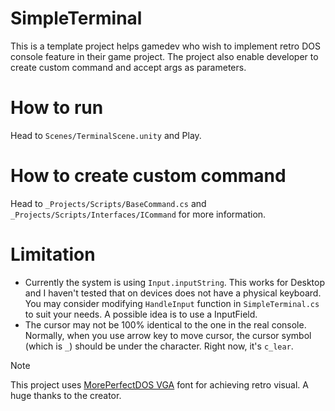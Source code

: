 # SimpleTerminal
This is a template project helps gamedev who wish to implement retro DOS console feature in their game project.
The project also enable developer to create custom command and accept args as parameters.

# How to run
Head to `Scenes/TerminalScene.unity` and Play.

# How to create custom command
Head to `_Projects/Scripts/BaseCommand.cs` and `_Projects/Scripts/Interfaces/ICommand` for more information.

# Limitation
- Currently the system is using `Input.inputString`. This works for Desktop and I haven't tested that on devices does not have a physical keyboard.
You may consider modifying `HandleInput` function in `SimpleTerminal.cs` to suit your needs. A possible idea is to use a InputField.
- The cursor may not be 100% identical to the one in the real console. Normally, when you use arrow key to move cursor, the cursor symbol (which is `_`) should be under the character.
Right now, it's `c_lear`.

> [!NOTE]
> This project uses [MorePerfectDOS VGA](https://laemeur.sdf.org/fonts/) font for achieving retro visual. A huge thanks to the creator.
